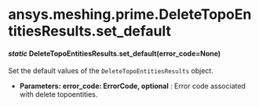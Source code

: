 <a id="ansys-meshing-prime-deletetopoentitiesresults-set-default"></a>

# ansys.meshing.prime.DeleteTopoEntitiesResults.set_default

<a id="ansys.meshing.prime.DeleteTopoEntitiesResults.set_default"></a>

#### *static* DeleteTopoEntitiesResults.set_default(error_code=None)

Set the default values of the `DeleteTopoEntitiesResults` object.

* **Parameters:**
  **error_code: ErrorCode, optional**
  : Error code associated with delete topoentities.

<!-- !! processed by numpydoc !! -->
